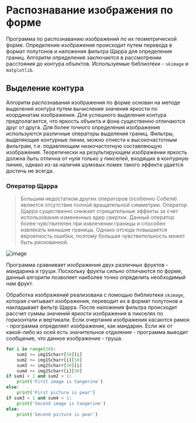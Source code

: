 # Распознавание изображения по форме
Программа по распознаванию изображений по их геометрической форме. 
Определение изображения происходит путем перевода в формат полутонов и наложения фильтра Щарра для определения границ. Алгоритм определения заключается в рассмотрении расстояния до контура объектов. Используемые библиотеки - `skimage` и `matplotlib`.

## Выделение контура
Алгоритм распознавания изображения по форме основан на методе выделения контура путем вычисления значения яркости по координатам изображения. Для успешного выделения контура предполагается, что яркость объекта и фона существенно отличаются друг от друга. Для более точного определения изображения используются различные операторы выделения границ. Фильтры, выделяющие контурные линии, можно отнести к высокочастотным фильтрам, т.е. подавляющим низкочастотную составляющую изображения. Теоретически на результирующем изображении яркость должна быть отлична от нуля только у пикселей, входящих в контурную линию, однако из-за наличия шумовых помех такого эффекта удается достичь не всегда.

### Оператор Щарра
> Большим недостатком других операторов (особенно Собеля) является отсутствие полной вращательной симметрии. Оператор Щарра существенно снижает отрицательные эффекты за счет использования измененных ядер свертки. Данный оператор более чувствителен при извлечении границы и способен извлекать меньшие границы. Однако отсюда повышается вероятность ошибки, поэтому большая чувствительность может быть рискованной.

![image](https://user-images.githubusercontent.com/108347547/180743585-acde7a3b-4989-46df-b6b5-dc42a897b23d.png)

Программа сравнивает изображения двух различных фруктов - мандарина и груши. Поскольку фрукты сильно отличаются по форме, данный алгоритм позволяет наиболее точно определить необходимый нам фрукт.

Обработка изображений реализована с помощью библиотеки `skimage`, которая считывает изображения, переводит их в формат полутонов и накладывает фильтр Щарра. После наложения фильтра происходит рассчет суммы значений яркости изображения в пикселях по горизонтали и вертикали. Если очертания изображения касаются рамок - программа определяет изображение, как мандарин. Если же от какой-либо из осей есть значительное отдаление - программа выводит сообщение, что данное изображение - груша.

```python
for i in range(20):
    sum1 += img1Scharr[50][i]
    sum2 += img1Scharr[i][50]
    sum3 += img2Scharr[50][i]
    sum4 += img2Scharr[i][50]
if sum1 < 1 and sum2 > 1:
    print('First image is tangerine')
else:
    print('First picture is pear')
if sum3 < 1 and sum4 > 1:
    print('Second image is tangerine')
else:
    print('Second picture is pear')
```


